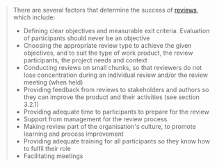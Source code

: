 > There are several factors that determine the success of [reviews](Review.md), which include:
> - Defining clear objectives and measurable exit criteria. Evaluation of participants should never be an objective
> - Choosing the appropriate review type to achieve the given objectives, and to suit the type of work product, the review participants, the project needs and context
> - Conducting reviews on small chunks, so that reviewers do not lose concentration during an individual review and/or the review meeting (when held)
> - Providing feedback from reviews to stakeholders and authors so they can improve the product and their activities (see section 3.2.1)
> - Providing adequate time to participants to prepare for the review
> - Support from management for the review process
> - Making review part of the organisation's culture, to promote learning and process improvement
> - Providing adequate training for all participants so they know how to fulfil their role
> - Facilitating meetings